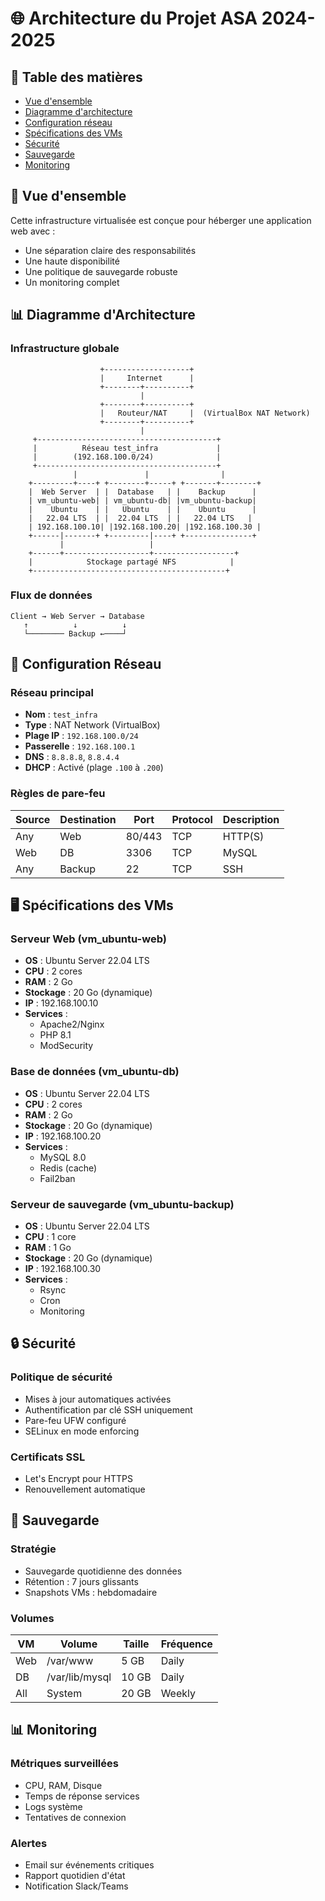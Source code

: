 # 🌐 Architecture du Projet ASA 2024-2025

## 📑 Table des matières

- [Vue d'ensemble](#-vue-densemble)
- [Diagramme d'architecture](#-diagramme-darchitecture)
- [Configuration réseau](#-configuration-réseau)
- [Spécifications des VMs](#-spécifications-des-vms)
- [Sécurité](#-sécurité)
- [Sauvegarde](#-sauvegarde)
- [Monitoring](#-monitoring)

## 🎯 Vue d'ensemble

Cette infrastructure virtualisée est conçue pour héberger une application web avec :

- Une séparation claire des responsabilités
- Une haute disponibilité
- Une politique de sauvegarde robuste
- Un monitoring complet

## 📊 Diagramme d'Architecture

### Infrastructure globale

```
                    +-------------------+
                    |     Internet      |
                    +--------+----------+
                             |
                    +--------+----------+
                    |   Routeur/NAT     |  (VirtualBox NAT Network)
                    +--------+----------+
                             |
     +----------------------------------------+
     |          Réseau test_infra             |
     |        (192.168.100.0/24)              |
     +----------------------------------------+
              |               |                |
    +---------+----+ +--------+-----+ +-------+--------+
    |  Web Server  | |  Database   | |    Backup      |
    | vm_ubuntu-web| | vm_ubuntu-db| |vm_ubuntu-backup|
    |    Ubuntu    | |   Ubuntu    | |    Ubuntu      |
    |   22.04 LTS  | |  22.04 LTS  | |   22.04 LTS   |
    | 192.168.100.10| |192.168.100.20| |192.168.100.30 |
    +------|-------+ +---------|----+ +---------------+
           |                   |
    +------+-------------------+------------------+
    |            Stockage partagé NFS            |
    +-------------------------------------------+
```

### Flux de données

```
Client → Web Server → Database
   ↑          ↓          ↓
   └──────── Backup ←────┘
```

## 🔧 Configuration Réseau

### Réseau principal

- **Nom** : `test_infra`
- **Type** : NAT Network (VirtualBox)
- **Plage IP** : `192.168.100.0/24`
- **Passerelle** : `192.168.100.1`
- **DNS** : `8.8.8.8`, `8.8.4.4`
- **DHCP** : Activé (plage `.100` à `.200`)

### Règles de pare-feu

| Source | Destination | Port   | Protocol | Description |
| ------ | ----------- | ------ | -------- | ----------- |
| Any    | Web         | 80/443 | TCP      | HTTP(S)     |
| Web    | DB          | 3306   | TCP      | MySQL       |
| Any    | Backup      | 22     | TCP      | SSH         |

## 🖥️ Spécifications des VMs

### Serveur Web (vm_ubuntu-web)

- **OS** : Ubuntu Server 22.04 LTS
- **CPU** : 2 cores
- **RAM** : 2 Go
- **Stockage** : 20 Go (dynamique)
- **IP** : 192.168.100.10
- **Services** :
  - Apache2/Nginx
  - PHP 8.1
  - ModSecurity

### Base de données (vm_ubuntu-db)

- **OS** : Ubuntu Server 22.04 LTS
- **CPU** : 2 cores
- **RAM** : 2 Go
- **Stockage** : 20 Go (dynamique)
- **IP** : 192.168.100.20
- **Services** :
  - MySQL 8.0
  - Redis (cache)
  - Fail2ban

### Serveur de sauvegarde (vm_ubuntu-backup)

- **OS** : Ubuntu Server 22.04 LTS
- **CPU** : 1 core
- **RAM** : 1 Go
- **Stockage** : 20 Go (dynamique)
- **IP** : 192.168.100.30
- **Services** :
  - Rsync
  - Cron
  - Monitoring

## 🔒 Sécurité

### Politique de sécurité

- Mises à jour automatiques activées
- Authentification par clé SSH uniquement
- Pare-feu UFW configuré
- SELinux en mode enforcing

### Certificats SSL

- Let's Encrypt pour HTTPS
- Renouvellement automatique

## 💾 Sauvegarde

### Stratégie

- Sauvegarde quotidienne des données
- Rétention : 7 jours glissants
- Snapshots VMs : hebdomadaire

### Volumes

| VM  | Volume         | Taille | Fréquence |
| --- | -------------- | ------ | --------- |
| Web | /var/www       | 5 GB   | Daily     |
| DB  | /var/lib/mysql | 10 GB  | Daily     |
| All | System         | 20 GB  | Weekly    |

## 📊 Monitoring

### Métriques surveillées

- CPU, RAM, Disque
- Temps de réponse services
- Logs système
- Tentatives de connexion

### Alertes

- Email sur événements critiques
- Rapport quotidien d'état
- Notification Slack/Teams
